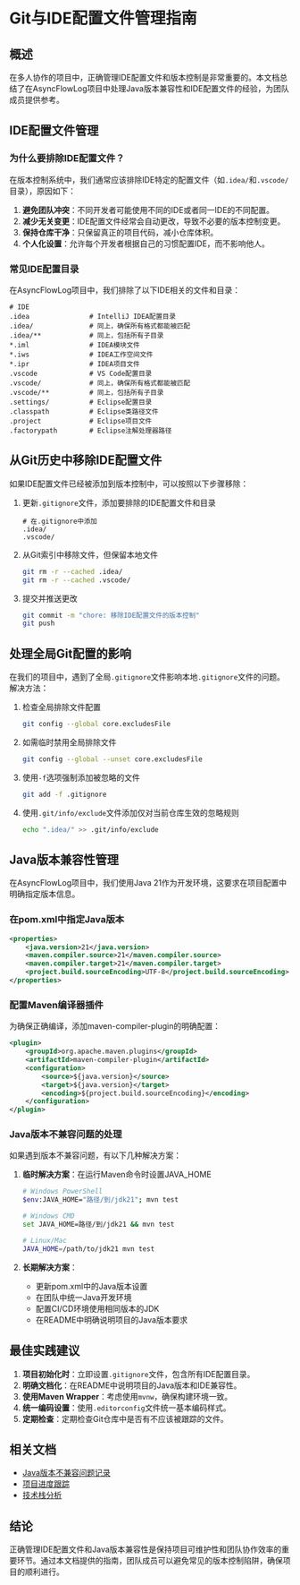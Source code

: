 # Git与IDE配置文件管理指南

## 概述

在多人协作的项目中，正确管理IDE配置文件和版本控制是非常重要的。本文档总结了在AsyncFlowLog项目中处理Java版本兼容性和IDE配置文件的经验，为团队成员提供参考。

## IDE配置文件管理

### 为什么要排除IDE配置文件？

在版本控制系统中，我们通常应该排除IDE特定的配置文件（如`.idea/`和`.vscode/`目录），原因如下：

1. **避免团队冲突**：不同开发者可能使用不同的IDE或者同一IDE的不同配置。
2. **减少无关变更**：IDE配置文件经常会自动更改，导致不必要的版本控制变更。
3. **保持仓库干净**：只保留真正的项目代码，减小仓库体积。
4. **个人化设置**：允许每个开发者根据自己的习惯配置IDE，而不影响他人。

### 常见IDE配置目录

在AsyncFlowLog项目中，我们排除了以下IDE相关的文件和目录：

```
# IDE
.idea               # IntelliJ IDEA配置目录
.idea/              # 同上，确保所有格式都能被匹配
.idea/**            # 同上，包括所有子目录
*.iml               # IDEA模块文件
*.iws               # IDEA工作空间文件
*.ipr               # IDEA项目文件
.vscode             # VS Code配置目录
.vscode/            # 同上，确保所有格式都能被匹配
.vscode/**          # 同上，包括所有子目录
.settings/          # Eclipse配置目录
.classpath          # Eclipse类路径文件
.project            # Eclipse项目文件
.factorypath        # Eclipse注解处理器路径
```

## 从Git历史中移除IDE配置文件

如果IDE配置文件已经被添加到版本控制中，可以按照以下步骤移除：

1. 更新`.gitignore`文件，添加要排除的IDE配置文件和目录
   ```
   # 在.gitignore中添加
   .idea/
   .vscode/
   ```

2. 从Git索引中移除文件，但保留本地文件
   ```bash
   git rm -r --cached .idea/
   git rm -r --cached .vscode/
   ```

3. 提交并推送更改
   ```bash
   git commit -m "chore: 移除IDE配置文件的版本控制"
   git push
   ```

## 处理全局Git配置的影响

在我们的项目中，遇到了全局`.gitignore`文件影响本地`.gitignore`文件的问题。解决方法：

1. 检查全局排除文件配置
   ```bash
   git config --global core.excludesFile
   ```

2. 如需临时禁用全局排除文件
   ```bash
   git config --global --unset core.excludesFile
   ```

3. 使用`-f`选项强制添加被忽略的文件
   ```bash
   git add -f .gitignore
   ```

4. 使用`.git/info/exclude`文件添加仅对当前仓库生效的忽略规则
   ```bash
   echo ".idea/" >> .git/info/exclude
   ```

## Java版本兼容性管理

在AsyncFlowLog项目中，我们使用Java 21作为开发环境，这要求在项目配置中明确指定版本信息。

### 在pom.xml中指定Java版本

```xml
<properties>
    <java.version>21</java.version>
    <maven.compiler.source>21</maven.compiler.source>
    <maven.compiler.target>21</maven.compiler.target>
    <project.build.sourceEncoding>UTF-8</project.build.sourceEncoding>
</properties>
```

### 配置Maven编译器插件

为确保正确编译，添加maven-compiler-plugin的明确配置：

```xml
<plugin>
    <groupId>org.apache.maven.plugins</groupId>
    <artifactId>maven-compiler-plugin</artifactId>
    <configuration>
        <source>${java.version}</source>
        <target>${java.version}</target>
        <encoding>${project.build.sourceEncoding}</encoding>
    </configuration>
</plugin>
```

### Java版本不兼容问题的处理

如果遇到版本不兼容问题，有以下几种解决方案：

1. **临时解决方案**：在运行Maven命令时设置JAVA_HOME
   ```bash
   # Windows PowerShell
   $env:JAVA_HOME="路径/到/jdk21"; mvn test
   
   # Windows CMD
   set JAVA_HOME=路径/到/jdk21 && mvn test
   
   # Linux/Mac
   JAVA_HOME=/path/to/jdk21 mvn test
   ```

2. **长期解决方案**：
   - 更新pom.xml中的Java版本设置
   - 在团队中统一Java开发环境
   - 配置CI/CD环境使用相同版本的JDK
   - 在README中明确说明项目的Java版本要求

## 最佳实践建议

1. **项目初始化时**：立即设置`.gitignore`文件，包含所有IDE配置目录。
2. **明确文档化**：在README中说明项目的Java版本和IDE兼容性。
3. **使用Maven Wrapper**：考虑使用`mvnw`，确保构建环境一致。
4. **统一编码设置**：使用`.editorconfig`文件统一基本编码样式。
5. **定期检查**：定期检查Git仓库中是否有不应该被跟踪的文件。

## 相关文档

- [Java版本不兼容问题记录](./issues/java_version_incompatibility.md)
- [项目进度跟踪](./progress.md)
- [技术栈分析](./tech_stack_analysis.md)

## 结论

正确管理IDE配置文件和Java版本兼容性是保持项目可维护性和团队协作效率的重要环节。通过本文档提供的指南，团队成员可以避免常见的版本控制陷阱，确保项目的顺利进行。 